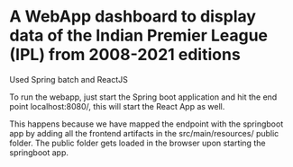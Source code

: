 # A WebApp dashboard to display data of the Indian Premier League (IPL) from 2008-2021 editions

Used Spring batch and ReactJS


To run the webapp, just start the Spring boot application and hit the end point localhost:8080/, this will start the React App as well.

This happens because we have mapped the endpoint with the springboot app by adding  all the frontend artifacts in the src/main/resources/ public folder. The public folder gets loaded in the browser upon starting the springboot app.

